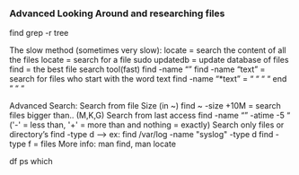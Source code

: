 ### Advanced Looking Around and researching files

find
grep -r
tree

The slow method (sometimes very slow):
locate <text> = search the content of all the files locate <fileName> = search for a file
sudo updatedb = update database of files
find = the best file search tool(fast)
find -name “<fileName>”
find -name “text” = search for files who start with the word text
find -name “*text” = “      “    “    “   end   “    “   “

Advanced Search:
Search from file Size (in ~)
      find ~ -size +10M = search files bigger than.. (M,K,G)
Search from last access
      find -name “<filetype>” -atime -5
“
             ('-' = less than, '+' = more than and nothing = exactly)
Search only files or directory’s
find -type d --> ex: find /var/log -name "syslog" -type d find -type f = files
More info: man find, man locate

df
ps
which